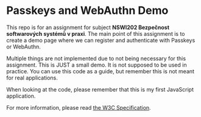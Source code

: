# Passkeys and WebAuthn Demo

This repo is for an assignment for subject **NSWI202 Bezpečnost softwarových systémů v praxi**. The main point of this assignment is to create a demo page where we can register and authenticate with Passkeys or WebAuthn.

Multiple things are not implemented due to not being necessary for this assignment. This is JUST a small demo. It is not supposed to be used in practice. You can use this code as a guide, but remember this is not meant for real applications.

When looking at the code, please remember that this is my first JavaScript application.

For more information, please read [the W3C Specification](https://www.w3.org/TR/webauthn-3/).
